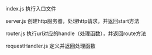 index.js	执行入口文件

server.js	创建http服务器，处理http请求，并返回start方法

router.js	执行url对应的handle（处理函数），并返回route方法

requestHandler.js	定义并返回处理函数